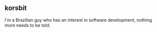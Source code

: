 <h2 align="left">korsbit</h2>

<div align="left">
<p>I'm a Brazilian guy who has an interest in software development, nothing more needs to be told.</p>
</div>


